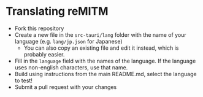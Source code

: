 # Translating reMITM

- Fork this repository
- Create a new file in the `src-tauri/lang` folder with the name of your language (e.g. `lang/jp.json` for Japanese)
  - You can also copy an existing file and edit it instead, which is probably easier.
- Fill in the `language` field with the names of the language. If the language uses non-english characters, use that name.
- Build using instructions from the main README.md, select the language to test!
- Submit a pull request with your changes

